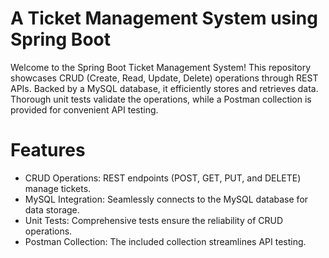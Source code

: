 # A Ticket Management System using Spring Boot
Welcome to the Spring Boot Ticket Management System!
This repository showcases CRUD (Create, Read, Update, Delete) operations through REST APIs.
Backed by a MySQL database, it efficiently stores and retrieves data.
Thorough unit tests validate the operations, while a Postman collection is provided for convenient API testing.

# Features
* CRUD Operations: REST endpoints (POST, GET, PUT, and DELETE) manage tickets.
* MySQL Integration: Seamlessly connects to the MySQL database for data storage.
* Unit Tests: Comprehensive tests ensure the reliability of CRUD operations.
* Postman Collection: The included collection streamlines API testing.













